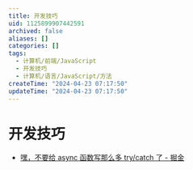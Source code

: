 ```yaml
---
title: 开发技巧
uid: 1125899907442591
archived: false
aliases: []
categories: []
tags:
  - 计算机/前端/JavaScript
  - 开发技巧
  - 计算机/语言/JavaScript/方法
createTime: "2024-04-23 07:17:50"
updateTime: "2024-04-23 07:17:50"
---
```


# 开发技巧

- [嘿，不要给 async 函数写那么多 try/catch 了 - 掘金](https://juejin.cn/post/6844903886898069511)
